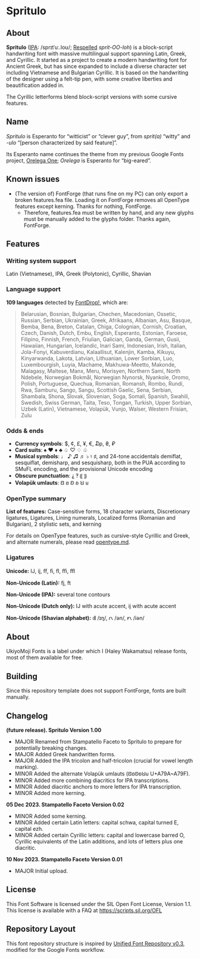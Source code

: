 # Spritulo

## About

**Spritulo** ([IPA](https://en.wikipedia.org/wiki/Help:IPA/English): /sprɪtˈuː.loʊ/; [Respelled](https://en.wikipedia.org/wiki/Help:Pronunciation_respelling_key) *sprit-OO-loh*) is a block-script handwriting font with massive multilingual support spanning Latin, Greek, and Cyrillic. It started as a project to create a modern handwriting font for Ancient Greek, but has since expanded to include a diverse character set including Vietnamese and Bulgarian Cyrillic. It is based on the handwriting of the designer using a felt-tip pen, with some creative liberties and beautification added in.

The Cyrillic letterforms blend block-script versions with some cursive features.

## Name

*Spritulo* is Esperanto for “witticist” or “clever guy”, from *sprit(a)* “witty” and *-ulo* “[person characterized by said feature]”.

Its Esperanto name continues the theme from my previous Google Fonts project, [Orelega One](https://fonts.google.com/specimen/Orelega+One); *Orelega* is Esperanto for “big-eared”.

## Known issues

* (The version of) FontForge (that runs fine on my PC) can only export a broken features.fea file. Loading it on FontForge removes all OpenType features except kerning. Thanks for nothing, FontForge.
  * Therefore, features.fea must be written by hand, and any new glyphs must be manually added to the glyphs folder. Thanks again, FontForge.

## Features

### Writing system support

Latin (Vietnamese), IPA, Greek (Polytonic), Cyrillic, Shavian

### Language support

**109 languages** detected by [FontDrop!](https://fontdrop.info), which are:

> Belarusian, Bosnian, Bulgarian, Chechen, Macedonian, Ossetic, Russian, Serbian, Ukrainian, Greek, Afrikaans, Albanian, Asu, Basque, Bemba, Bena, Breton, Catalan, Chiga, Colognian, Cornish, Croatian, Czech, Danish, Dutch, Embu, English, Esperanto, Estonian, Faroese, Filipino, Finnish, French, Friulian, Galician, Ganda, German, Gusii, Hawaiian, Hungarian, Icelandic, Inari Sami, Indonesian, Irish, Italian, Jola-Fonyi, Kabuverdianu, Kalaallisut, Kalenjin, Kamba, Kikuyu, Kinyarwanda, Lakota, Latvian, Lithuanian, Lower Sorbian, Luo, Luxembourgish, Luyia, Machame, Makhuwa-Meetto, Makonde, Malagasy, Maltese, Manx, Meru, Morisyen, Northern Sami, North Ndebele, Norwegian Bokmål, Norwegian Nynorsk, Nyankole, Oromo, Polish, Portuguese, Quechua, Romanian, Romansh, Rombo, Rundi, Rwa, Samburu, Sango, Sangu, Scottish Gaelic, Sena, Serbian, Shambala, Shona, Slovak, Slovenian, Soga, Somali, Spanish, Swahili, Swedish, Swiss German, Taita, Teso, Tongan, Turkish, Upper Sorbian, Uzbek (Latin), Vietnamese, Volapük, Vunjo, Walser, Western Frisian, Zulu

### Odds & ends

* **Currency symbols**: $, ¢, £, ¥, €, ₯, ₴, ₽
* **Card suits**: ♠ ♥ ♦ ♣ ♤ ♡ ♢ ♧ 
* **Musical symbols**: ♩ ♪ ♫ ♬ ♭ ♮ ♯, and 24-tone accidentals demiflat, sesquiflat, demisharp, and sesquisharp, both in the PUA according to SMuFL encoding, and the provisional Unicode encoding
* **Obscure punctuation**: ⸘ ‽ ⸨ ⸩
* **Volapük umlauts**: Ꞛ ꞛ Ꞝ ꞝ Ꞟ ꞟ

### OpenType summary

**List of features:** Case-sensitive forms, 18 character variants, Discretionary ligatures, Ligatures, Lining numerals, Localized forms (Romanian and Bulgarian), 2 stylistic sets, and kerning

For details on OpenType features, such as cursive-style Cyrillic and Greek, and alternate numerals, please read [opentype.md](documentation/opentype.md).

### Ligatures

**Unicode:** Ĳ, ĳ, ﬀ, ﬁ, ﬂ, ﬃ, ﬄ

**Non-Unicode (Latin):** fj, ft

**Non-Unicode (IPA):** several tone contours

**Non-Unicode (Dutch only):** Ĳ with acute accent, ĳ with acute accent

**Non-Unicode (Shavian alphabet):** 𐑦𐑙 /ɪŋ/, 𐑩𐑯 /ən/, 𐑾𐑯 /iən/

## About

UkiyoMoji Fonts is a label under which I (Haley Wakamatsu) release fonts, most of them available for free.

## Building

Since this repository template does not support FontForge, fonts are built manually.

## Changelog

**(future release). Spritulo Version 1.00**
- MAJOR Renamed from Stampatello Faceto to Spritulo to prepare for potentially breaking changes.
- MAJOR Added Greek handwritten forms.
- MAJOR Added the IPA tricolon and half-tricolon (crucial for vowel length marking).
- MINOR Added the alternate Volapük umlauts (ꞚꞛꞜꞝꞞꞟ U+A79A~A79F).
- MINOR Added more combining diacritics for IPA transcriptions.
- MINOR Added diacritic anchors to more letters for IPA transcription.
- MINOR Added more kerning.

**05 Dec 2023. Stampatello Faceto Version 0.02**
- MINOR Added some kerning.
- MINOR Added certain Latin letters: capital schwa, capital turned E, capital ezh.
- MINOR Added certain Cyrillic letters: capital and lowercase barred O, Cyrillic equivalents of the Latin additions, and lots of letters plus one diacritic.

**10 Nov 2023. Stampatello Faceto Version 0.01**
- MAJOR Initial upload.

## License

This Font Software is licensed under the SIL Open Font License, Version 1.1.
This license is available with a FAQ at
https://scripts.sil.org/OFL

## Repository Layout

This font repository structure is inspired by [Unified Font Repository v0.3](https://github.com/unified-font-repository/Unified-Font-Repository), modified for the Google Fonts workflow.
